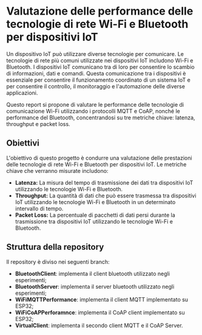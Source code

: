 # Valutazione delle performance delle tecnologie di rete Wi-Fi e Bluetooth per dispositivi IoT

Un dispositivo IoT può utilizzare diverse tecnologie per comunicare. Le tecnologie di rete più comuni utilizzate nei dispositivi IoT includono Wi-Fi e Bluetooth. I dispositivi IoT comunicano tra di loro per consentire lo scambio di informazioni, dati e comandi. Questa comunicazione tra i dispositivi è essenziale per consentire il funzionamento coordinato di un sistema IoT e per consentire il controllo, il monitoraggio e l'automazione delle diverse applicazioni.

Questo report si propone di valutare le performance delle tecnologie di comunicazione Wi-Fi utilizzando i protocolli MQTT e CoAP, nonché le performance del Bluetooth, concentrandosi su tre metriche chiave: latenza, throughput e packet loss.

## Obiettivi

L'obiettivo di questo progetto è condurre una valutazione delle prestazioni delle tecnologie di rete Wi-Fi e Bluetooth per dispositivi IoT. Le metriche chiave che verranno misurate includono:

- **Latenza:** La misura del tempo di trasmissione dei dati tra dispositivi IoT utilizzando le tecnologie Wi-Fi e Bluetooth.
- **Throughput:** La quantità di dati che può essere trasmessa tra dispositivi IoT utilizzando le tecnologie Wi-Fi e Bluetooth in un determinato intervallo di tempo.
- **Packet Loss:** La percentuale di pacchetti di dati persi durante la trasmissione tra dispositivi IoT utilizzando le tecnologie Wi-Fi e Bluetooth.

## Struttura della repository

Il repository è diviso nei seguenti branch:

- **BluetoothClient**: implementa il client bluetooth utilizzato negli esperimenti;
- **BluetoothServer**: implementa il server bluetooth utilizzato negli esperimenti;
- **WiFiMQTTPerformance**: implementa il client MQTT implementato su ESP32;
- **WiFiCoAPPerforamnce**: implementa il CoAP client implementato su ESP32;
- **VirtualClient**: implementa il secondo client MQTT e il CoAP Server.

